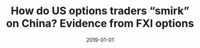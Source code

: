 ---
title: "How do US options traders “smirk” on China? Evidence from FXI options"
collection: publications
permalink: /publication/2019-master
date: 2019-01-01
venue: 'Journal of Futures Markets'
paperurl: '/files/pdf/publication/master.pdf'
link: 'https://doi.org/10.1002/fut.22005'
citation: 'Li, Jianhui, Sebastian A. Gehricke, and Jin E. Zhang, 2019, How do US options traders “smirk” on China? Evidence from FXI options, <i>Journal of Futures Markets</i> 39(11), 1450-1470, doi:10.1002/fut.22005'
---